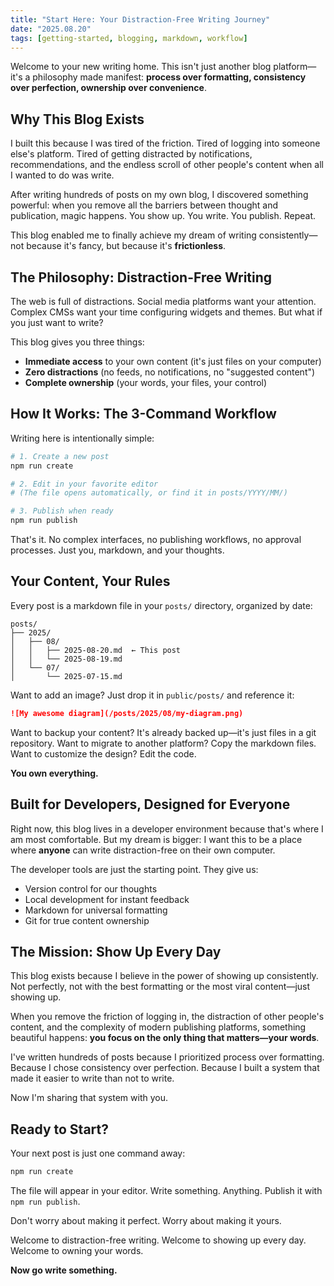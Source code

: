 ```yaml
---
title: "Start Here: Your Distraction-Free Writing Journey"
date: "2025.08.20"
tags: [getting-started, blogging, markdown, workflow]
---
```


Welcome to your new writing home. This isn't just another blog platform—it's a philosophy made manifest: **process over formatting, consistency over perfection, ownership over convenience**.

## Why This Blog Exists

I built this because I was tired of the friction. Tired of logging into someone else's platform. Tired of getting distracted by notifications, recommendations, and the endless scroll of other people's content when all I wanted to do was write.

After writing hundreds of posts on my own blog, I discovered something powerful: when you remove all the barriers between thought and publication, magic happens. You show up. You write. You publish. Repeat.

This blog enabled me to finally achieve my dream of writing consistently—not because it's fancy, but because it's **frictionless**.

## The Philosophy: Distraction-Free Writing

The web is full of distractions. Social media platforms want your attention. Complex CMSs want your time configuring widgets and themes. But what if you just want to write?

This blog gives you three things:
- **Immediate access** to your own content (it's just files on your computer)
- **Zero distractions** (no feeds, no notifications, no "suggested content")
- **Complete ownership** (your words, your files, your control)

## How It Works: The 3-Command Workflow

Writing here is intentionally simple:

```bash
# 1. Create a new post
npm run create

# 2. Edit in your favorite editor
# (The file opens automatically, or find it in posts/YYYY/MM/)

# 3. Publish when ready
npm run publish
```

That's it. No complex interfaces, no publishing workflows, no approval processes. Just you, markdown, and your thoughts.

## Your Content, Your Rules

Every post is a markdown file in your `posts/` directory, organized by date:

```
posts/
├── 2025/
│   ├── 08/
│   │   ├── 2025-08-20.md  ← This post
│   │   └── 2025-08-19.md
│   └── 07/
│       └── 2025-07-15.md
```

Want to add an image? Just drop it in `public/posts/` and reference it:

```markdown
![My awesome diagram](/posts/2025/08/my-diagram.png)
```

Want to backup your content? It's already backed up—it's just files in a git repository. Want to migrate to another platform? Copy the markdown files. Want to customize the design? Edit the code.

**You own everything.**

## Built for Developers, Designed for Everyone

Right now, this blog lives in a developer environment because that's where I am most comfortable. But my dream is bigger: I want this to be a place where **anyone** can write distraction-free on their own computer.

The developer tools are just the starting point. They give us:
- Version control for our thoughts
- Local development for instant feedback  
- Markdown for universal formatting
- Git for true content ownership

## The Mission: Show Up Every Day

This blog exists because I believe in the power of showing up consistently. Not perfectly, not with the best formatting or the most viral content—just showing up.

When you remove the friction of logging in, the distraction of other people's content, and the complexity of modern publishing platforms, something beautiful happens: **you focus on the only thing that matters—your words**.

I've written hundreds of posts because I prioritized process over formatting. Because I chose consistency over perfection. Because I built a system that made it easier to write than not to write.

Now I'm sharing that system with you.

## Ready to Start?

Your next post is just one command away:

```bash
npm run create
```

The file will appear in your editor. Write something. Anything. Publish it with `npm run publish`. 

Don't worry about making it perfect. Worry about making it yours.

Welcome to distraction-free writing. Welcome to showing up every day. Welcome to owning your words.

**Now go write something.**
